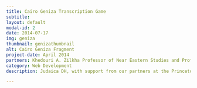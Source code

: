 ```yaml
---
title: Cairo Geniza Transcription Game
subtitle:
layout: default
modal-id: 2
date: 2014-07-17
img: geniza
thumbnail: genizathumbnail
alt: Cairo Geniza Fragment
project-date: April 2014
partners: Khedouri A. Zilkha Professor of Near Eastern Studies and Professor of History Marina Rustow with the Princeton Geniza Lab </br> Professor Steve Jacobs with Rochester Institute of Technology's MAGIC Center
category: Web Development
description: Judaica DH, with support from our partners at the Princeton Genizah Lab and Rochester Institute of Technology's MAGIC Center, is working to create a game that will transcribe Cairo Geniza fragments. Without needing any secondary language proficiency, users will only need to be able to match picture to picture. For example, a user might match a picture of an “aleph,” written in modern Hebrew script and the first letter in the Hebrew alphabet, to a picture of the “aleph” known to be written in the Cairo Geniza hand. They know what the picture of each "aleph" looks like, yet they don't need to know the letter is an aleph. The data from the game will then be exported and will be used by scholars to analyze Geniza fragments.

---
```

